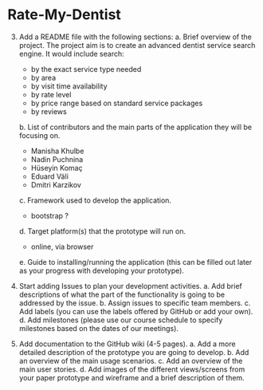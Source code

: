 # Rate-My-Dentist

3. Add a README file with the following sections:
    a. Brief overview of the project. 
    The project aim is to create an advanced dentist service search engine. It would include search:
    - by the exact service type needed
    - by area
    - by visit time availability
    - by rate level
    - by price range based on standard service packages
    - by reviews
   
    b. List of contributors and the main parts of the application they will be focusing on. 
    - Manisha Khulbe
    - Nadin Puchnina
    - Hüseyin Komaç 
    - Eduard Väli
    - Dmitri Karzikov

    c. Framework used to develop the application.
    - bootstrap ?
    
    d. Target platform(s) that the prototype will run on.
    - online, via browser
    
    e. Guide to installing/running the application (this can be filled out later as your progress with developing your prototype). 
4. Start adding Issues to plan your development activities. 
    a. Add brief descriptions of what the part of the functionality is going to be addressed by the issue. 
    b. Assign issues to specific team members. 
    c. Add labels (you can use the labels offered by GitHub or add your own).
    d. Add milestones (please use our course schedule to specify milestones based on the dates of our meetings). 
5. Add documentation to the GitHub wiki (4-5 pages).
    a. Add a more detailed description of the prototype you are going to develop. 
    b. Add an overview of the main usage scenarios. 
    c. Add an overview of the main user stories. 
    d. Add images of the different views/screens from your paper prototype and wireframe and a brief description of them. 

